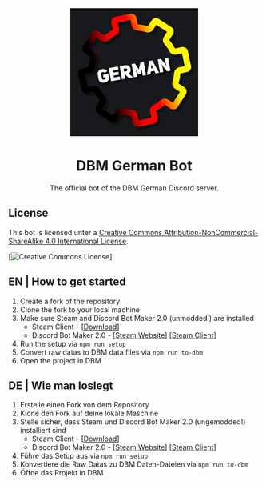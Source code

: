 <div align="center">
    <img src="res/v3/dbm-german.png" alt="DBM German Bot Logo" width="256px">
    <h1><b>DBM German Bot</b></h1>
    The official bot of the DBM German Discord server.
</div>

## License
This bot is licensed unter a [Creative Commons Attribution-NonCommercial-ShareAlike 4.0 International License](http://creativecommons.org/licenses/by-nc-sa/4.0/).

[![Creative Commons License](https://i.creativecommons.org/l/by-nc-sa/4.0/88x31.png)]

## EN | How to get started

1. Create a fork of the repository
1. Clone the fork to your local machine
2. Make sure Steam and Discord Bot Maker 2.0 (unmodded!) are installed
   - Steam Client - [[Download](https://store.steampowered.com/about/)]
   - Discord Bot Maker 2.0 - [[Steam Website](https://s.team/a/682130)] [[Steam Client](steam://store/682130)]
3. Run the setup via `npm run setup`
4. Convert raw datas to DBM data files via `npm run to-dbm`
5. Open the project in DBM

## DE | Wie man loslegt

1. Erstelle einen Fork von dem Repository
2. Klone den Fork auf deine lokale Maschine
3. Stelle sicher, dass Steam und Discord Bot Maker 2.0 (ungemodded!) installiert sind
   - Steam Client - [[Download](https://store.steampowered.com/about/)]
   - Discord Bot Maker 2.0 - [[Steam Website](https://s.team/a/682130)] [[Steam Client](steam://store/682130)]
4. Führe das Setup aus via `npm run setup`
5. Konvertiere die Raw Datas zu DBM Daten-Dateien via `npm run to-dbm`
6. Öffne das Projekt in DBM